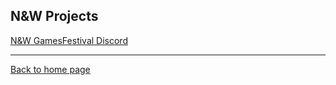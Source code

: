## N&W Projects


[N&W GamesFestival Discord](https://discord.gg/MVKSUNpqw2)

----

[Back to home page](/)
